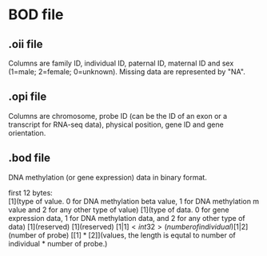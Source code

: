 # BOD file  

## .oii file
Columns are family ID, individual ID, paternal ID, maternal ID and sex (1=male; 2=female; 0=unknown). Missing data are represented by "NA".  

## .opi file 
Columns are chromosome, probe ID (can be the ID of an exon or a transcript for RNA-seq data), physical position, gene ID and gene orientation.  


## .bod file  
DNA methylation (or gene expression) data in binary format.

first 12 bytes:  
    [1]<char>(type of value. 0 for DNA methylation beta value, 1 for DNA methylation m value and 2 for any other type of value)
    [1]<char>(type of data. 0 for gene expression data, 1 for DNA methylation data, and 2 for any other type of data)
    [1]<char>(reserved)
    [1]<char>(reserved)
    [1|$1]<int32>(number of individual)
    [1|$2]<int32>(number of probe)
    [[$1] * [$2]]<double>(values, the length is equtal to number of individual * number of probe.)



